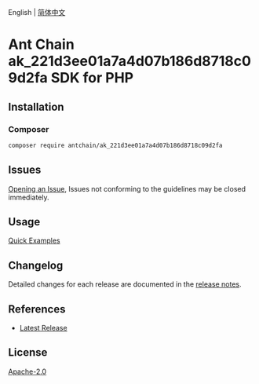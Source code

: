 English | [简体中文](README-CN.md)

# Ant Chain ak_221d3ee01a7a4d07b186d8718c09d2fa SDK for PHP

## Installation

### Composer

```bash
composer require antchain/ak_221d3ee01a7a4d07b186d8718c09d2fa
```

## Issues

[Opening an Issue](https://github.com/alipay/antchain-openapi-prod-sdk/issues/new), Issues not conforming to the guidelines may be closed immediately.

## Usage

[Quick Examples](https://github.com/alipay/antchain-openapi-prod-sdk/blob/master/docs/0-Examples-EN.md#quick-examples)

## Changelog

Detailed changes for each release are documented in the [release notes](./ChangeLog.txt).

## References

* [Latest Release](https://github.com/antchain-openapi-sdk-php)

## License

[Apache-2.0](http://www.apache.org/licenses/LICENSE-2.0)
